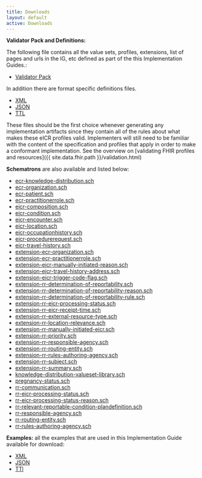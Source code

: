 ```yaml
---
title: Downloads
layout: default
active: Downloads
---
```


**Validator Pack and Definitions:**

The following file contains all the value sets, profiles, extensions, list of pages and urls in the IG, etc defined as part of the this Implementation Guides.:

- [Validator Pack](validator.pack)

In addition there are format specific definitions files.
- [XML](definitions.xml.zip)
- [JSON](definitions.json.zip)
- [TTL](definitions.ttl.zip)

These files should be the first choice whenever generating any implementation artifacts since they contain all of the rules about what makes these eICR profiles valid. Implementers will still need to be familiar with the content of the specification and profiles that apply in order to make a conformant implementation.  See the overview on [validating FHIR profiles and resources]({{ site.data.fhir.path }}/validation.html)

**Schematrons** are also available and listed below:

- [ecr-knowledge-distribution.sch](ecr-knowledge-distribution.sch)
- [ecr-organization.sch](ecr-organization.sch)
- [ecr-patient.sch](ecr-patient.sch)
- [ecr-practitionerrole.sch](ecr-practitionerrole.sch)
- [eicr-composition.sch](eicr-composition.sch)
- [eicr-condition.sch](eicr-condition.sch)
- [eicr-encounter.sch](eicr-encounter.sch)
- [eicr-location.sch](eicr-location.sch)
- [eicr-occupationhistory.sch](eicr-occupationhistory.sch)
- [eicr-procedurerequest.sch](eicr-procedurerequest.sch)
- [eicr-travel-history.sch](eicr-travel-history.sch)
- [extension-ecr-organization.sch](extension-ecr-organization.sch)
- [extension-ecr-practitionerrole.sch](extension-ecr-practitionerrole.sch)
- [extension-eicr-manually-initiated-reason.sch](extension-eicr-manually-initiated-reason.sch)
- [extension-eicr-travel-history-address.sch](extension-eicr-travel-history-address.sch)
- [extension-eicr-trigger-code-flag.sch](extension-eicr-trigger-code-flag.sch)
- [extension-rr-determination-of-reportability.sch](extension-rr-determination-of-reportability.sch)
- [extension-rr-determination-of-reportability-reason.sch](extension-rr-determination-of-reportability-reason.sch)
- [extension-rr-determination-of-reportability-rule.sch](extension-rr-determination-of-reportability-rule.sch)
- [extension-rr-eicr-processing-status.sch](extension-rr-eicr-processing-status.sch)
- [extension-rr-eicr-receipt-time.sch](extension-rr-eicr-receipt-time.sch)
- [extension-rr-external-resource-type.sch](extension-rr-external-resource-type.sch)
- [extension-rr-location-relevance.sch](extension-rr-location-relevance.sch)
- [extension-rr-manually-initiated-eicr.sch](extension-rr-manually-initiated-eicr.sch)
- [extension-rr-priority.sch](extension-rr-priority.sch)
- [extension-rr-responsible-agency.sch](extension-rr-responsible-agency.sch)
- [extension-rr-routing-entity.sch](extension-rr-routing-entity.sch)
- [extension-rr-rules-authoring-agency.sch](extension-rr-rules-authoring-agency.sch)
- [extension-rr-subject.sch](extension-rr-subject.sch)
- [extension-rr-summary.sch](extension-rr-summary.sch)
- [knowledge-distribution-valueset-library.sch](knowledge-distribution-valueset-library.sch)
- [pregnancy-status.sch](pregnancy-status.sch)
- [rr-communication.sch](rr-communication.sch)
- [rr-eicr-processing-status.sch](rr-eicr-processing-status.sch)
- [rr-eicr-processing-status-reason.sch](rr-eicr-processing-status-reason.sch)
- [rr-relevant-reportable-condition-plandefinition.sch](rr-relevant-reportable-condition-plandefinition.sch)
- [rr-responsible-agency.sch](rr-responsible-agency.sch)
- [rr-routing-entity.sch](rr-routing-entity.sch)
- [rr-rules-authoring-agency.sch](rr-rules-authoring-agency.sch)

**Examples:** all the examples that are used in this Implementation Guide available for download:

- [XML](examples.xml.zip)
- [JSON](examples.json.zip)
- [TTl](examples.ttl.zip)
